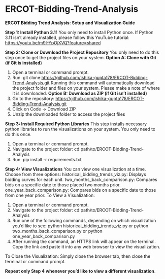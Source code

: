 # ERCOT-Bidding-Trend-Analysis

**ERCOT Bidding Trend Analysis: Setup and Visualization Guide**

**Step 1: Install Python 3.11**
You only need to install Python once. If Python 3.11 isn’t already installed, please follow this 
YouTube tutorial: https://youtu.be/m9I-YpOjXVQ?feature=shared

**Step 2: Clone or Download the Project Repository**
You only need to do this step once to get the project files on your system.
**Option A: Clone with Git (if Git is installed)**
1. Open a terminal or command prompt.
2. Run:
 git clone https://github.com/ishika-gupta178/ERCOT-Bidding-Trend-Analysis.git
Running this command will automatically download the project folder and files on your system. 
Please make a note of where it is downloaded.
**Option B: Download as ZIP (if Git isn’t installed)**
1. Go to the repository: https://github.com/ishika-gupta178/ERCOT-Bidding-Trend-Analysis.git
2. Click on Code -> Download ZIP
3. Unzip the downloaded folder to access the project files
   
**Step 3: Install Required Python Libraries**
This step installs necessary python libraries to run the visualizations on your system. You only need 
to do this once.
1. Open a terminal or command prompt.
2. Navigate to the project folder:
 cd path/to/ERCOT-Bidding-Trend-Analysis
3. Run:
 pip install -r requirements.txt

**Step 4: View Visualizations**
You can view one visualization at a time. Choose from three options:
historical_bidding_trends_viz.py: Displays bidding curves for each unit.
two_months_back_comparison.py: Compares bids on a specific date to those placed two months 
prior.
one_year_back_comparison.py: Compares bids on a specific date to those from one year prior.
To View a Visualization:
1. Open a terminal or command prompt.
2. Navigate to the project folder:
 cd path/to/ERCOT-Bidding-Trend-Analysis
3. Run one of the following commands, depending on which visualization you’d like to see:
 python historical_bidding_trends_viz.py
 or
 python two_months_back_comparison.py
 or
 python one_year_back_comparison.py
4. After running the command, an HTTPS link will appear on the terminal. Copy the link and paste it 
into any web browser to view the visualization.

To Close the Visualization:
Simply close the browser tab, then close the terminal or command prompt.

**Repeat only Step 4 whenever you’d like to view a different visualization.**
